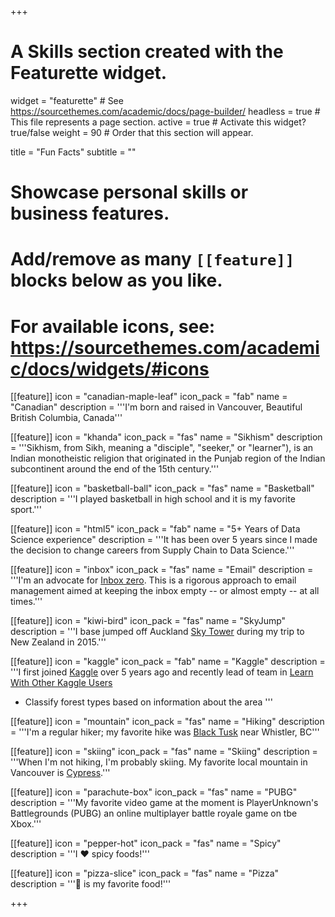 +++
# A Skills section created with the Featurette widget.
widget = "featurette"  # See https://sourcethemes.com/academic/docs/page-builder/
headless = true  # This file represents a page section.
active = true  # Activate this widget? true/false
weight = 90  # Order that this section will appear.

title = "Fun Facts"
subtitle = ""

# Showcase personal skills or business features.
# 
# Add/remove as many `[[feature]]` blocks below as you like.
# 
# For available icons, see: https://sourcethemes.com/academic/docs/widgets/#icons

[[feature]]
  icon = "canadian-maple-leaf"
  icon_pack = "fab"
  name = "Canadian"
  description = '''I'm born and raised in Vancouver, Beautiful British Columbia, Canada'''

[[feature]]
  icon = "khanda"
  icon_pack = "fas"
  name = "Sikhism"
  description = '''Sikhism, from Sikh, meaning a "disciple", "seeker," or "learner"), is an Indian monotheistic religion that originated in the Punjab region of the Indian subcontinent around the end of the 15th century.'''

[[feature]]
  icon = "basketball-ball"
  icon_pack = "fas"
  name = "Basketball"
  description = '''I played basketball in high school and it is my favorite sport.'''

[[feature]]
  icon = "html5"
  icon_pack = "fab"
  name = "5+ Years of Data Science experience"
  description = '''It has been over 5 years since I made the decision to change careers from Supply Chain to Data Science.'''

[[feature]]
  icon = "inbox"
  icon_pack = "fas"
  name = "Email"
  description = '''I'm an advocate for [Inbox zero](https://whatis.techtarget.com/definition/inbox-zero). This is a rigorous approach to email management aimed at keeping the inbox empty -- or almost empty -- at all times.'''

[[feature]]
  icon = "kiwi-bird"
  icon_pack = "fas"
  name = "SkyJump"
  description = '''I base jumped off Auckland [Sky Tower](https://www.everythingnewzealand.com/skyjump-and-skywalk-auckland-1068/)  during my trip to New Zealand in 2015.'''

[[feature]]
  icon = "kaggle"
  icon_pack = "fab"
  name = "Kaggle"
  description = '''I first joined [Kaggle](https://www.kaggle.com/jassohi) over 5 years ago and recently lead of team in [Learn With Other Kaggle Users](https://www.kaggle.com/c/learn-together)
- Classify forest types based on information about the area '''

[[feature]]
  icon = "mountain"
  icon_pack = "fas"
  name = "Hiking"
  description = '''I'm a regular hiker; my favorite hike was [Black Tusk](https://www.vancouvertrails.com/trails/black-tusk/) near Whistler, BC'''

[[feature]]
  icon = "skiing"
  icon_pack = "fas"
  name = "Skiing"
  description = '''When I'm not hiking, I'm probably skiing. My favorite local mountain in Vancouver is [Cypress]( https://www.cypressmountain.com/).'''

[[feature]]
  icon = "parachute-box"
  icon_pack = "fas"
  name = "PUBG"
  description = '''My favorite video game at the moment is PlayerUnknown's Battlegrounds (PUBG) an online multiplayer battle royale game on tbe Xbox.'''
  
[[feature]]
  icon = "pepper-hot"
  icon_pack = "fas"
  name = "Spicy"
  description = '''I ❤️ spicy foods!'''

[[feature]]
  icon = "pizza-slice"
  icon_pack = "fas"
  name = "Pizza"
  description = '''🍕 is my favorite food!'''
  
+++

